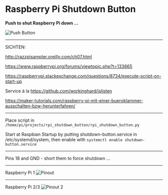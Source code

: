 # Raspberry Pi Shutdown Button

**Push to shut Raspberry Pi down ...**

![Push Button](https://static.thenounproject.com/png/509859-200.png)

---

SICHTEN: 

http://razzpisampler.oreilly.com/ch07.html

https://www.raspberrypi.org/forums/viewtopic.php?t=133665

https://raspberrypi.stackexchange.com/questions/8734/execute-script-on-start-up

Service à la https://github.com/workinghard/jslisten

https://maker-tutorials.com/raspberry-pi-mit-einer-bueroklammer-ausschalten-bzw-herunterfahren/

---
Place script in `/home/pi/projects/rpi_shutdown_button/rpi_shutdown_button.py`

Start at Raspbian Startup by putting shutdown-button.service in /etc/systemd/system,
then enable with `systemctl enable shutdown-button.service`

---

Pins 18 and GND - short them to force shutdown ...

---
Raspberry Pi 1
![Pinout](http://razzpisampler.oreilly.com/images/rpck_1101.png)

---

Raspberry Pi 2/3
![Pinout 2](https://www.jameco.com/Jameco/workshop/circuitnotes/raspberry_pi_circuit_note_fig2.jpg)
